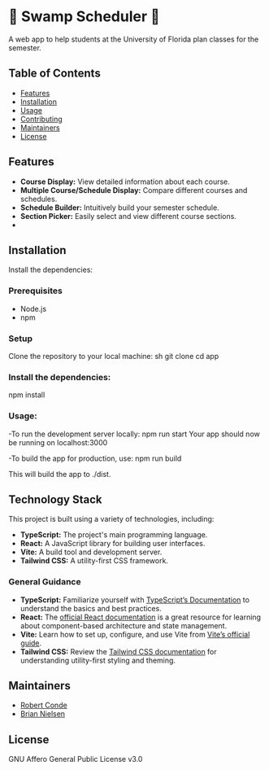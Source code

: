 # 🐊 Swamp Scheduler 📆

A web app to help students at the University of Florida plan classes for the semester.

## Table of Contents
- [Features](#features)
- [Installation](#installation)
- [Usage](#usage)
- [Contributing](#contributing)
- [Maintainers](#maintainers)
- [License](#license)

## Features
- **Course Display:** View detailed information about each course.
- **Multiple Course/Schedule Display:** Compare different courses and schedules.
- **Schedule Builder:** Intuitively build your semester schedule.
- **Section Picker:** Easily select and view different course sections.
- 
## Installation
Install the dependencies:
### Prerequisites
- Node.js
- npm

### Setup
Clone the repository to your local machine:
sh git clone <repository-url> 
cd app

### Install the dependencies:
npm install

### Usage:
-To run the development server locally:
npm run start
Your app should now be running on localhost:3000

-To build the app for production, use:
npm run build

This will build the app to ./dist.


## Technology Stack
This project is built using a variety of technologies, including:
- **TypeScript:** The project's main programming language.
- **React:** A JavaScript library for building user interfaces.
- **Vite:** A build tool and development server.
- **Tailwind CSS:** A utility-first CSS framework.

### General Guidance
- **TypeScript:** Familiarize yourself with [TypeScript’s Documentation](https://www.typescriptlang.org/docs/) to understand the basics and best practices.
- **React:** The [official React documentation](https://reactjs.org/docs/getting-started.html) is a great resource for learning about component-based architecture and state management.
- **Vite:** Learn how to set up, configure, and use Vite from [Vite’s official guide](https://vitejs.dev/guide/).
- **Tailwind CSS:** Review the [Tailwind CSS documentation](https://tailwindcss.com/docs) for understanding utility-first styling and theming.



## Maintainers
- [Robert Conde](https://github.com/RobertConde)
- [Brian Nielsen](https://github.com/bnielsen1)

## License
GNU Affero General Public License v3.0
